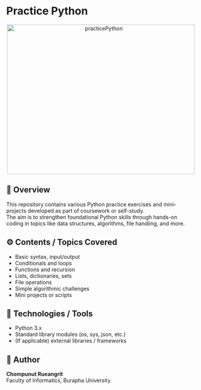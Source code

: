 # Practice Python
<p align="center">
<img width="500" height="400" alt="practicePython" src="https://github.com/user-attachments/assets/49214873-6848-4789-8b6e-03dbdd156f5e" />
</p>

## 📘 Overview
This repository contains various Python practice exercises and mini-projects developed as part of coursework or self-study.  
The aim is to strengthen foundational Python skills through hands-on coding in topics like data structures, algorithms, file handling, and more.

## ⚙️ Contents / Topics Covered
- Basic syntax, input/output  
- Conditionals and loops  
- Functions and recursion  
- Lists, dictionaries, sets  
- File operations  
- Simple algorithmic challenges  
- Mini projects or scripts  

## 🧠 Technologies / Tools
- Python 3.x  
- Standard library modules (os, sys, json, etc.)  
- (If applicable) external libraries / frameworks  

## 👤 Author
**Chompunut Rueangrit**  
Faculty of Informatics, Burapha University  
